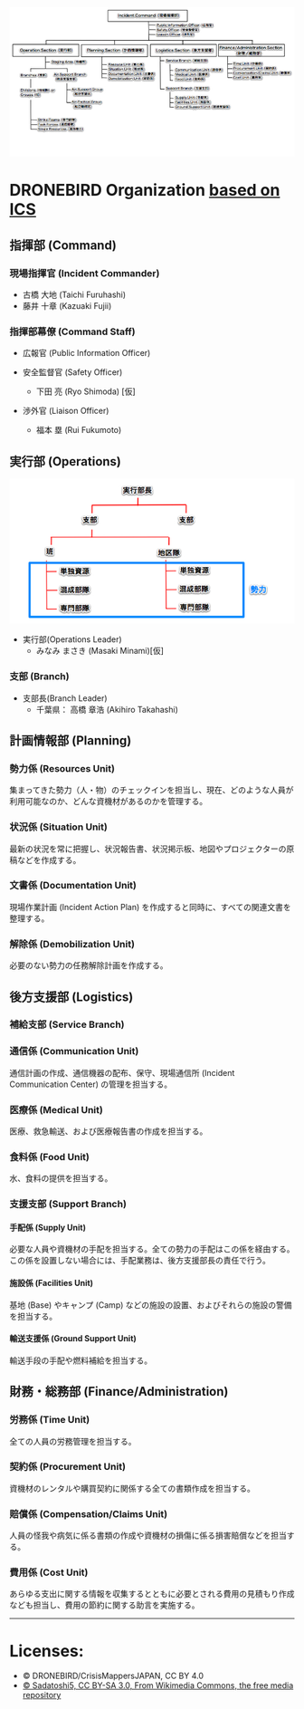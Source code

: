 ![ICS Organization](https://github.com/dronebird/docs4dronebirds/blob/master/organization/ICS_Organization.jpg?raw=true)

# DRONEBIRD Organization [based on ICS](https://ja.wikipedia.org/wiki/インシデント・コマンド・システム) 
## 指揮部 (Command)
### 現場指揮官 (Incident Commander) 
* 古橋 大地 (Taichi Furuhashi)
* 藤井 十章 (Kazuaki Fujii)

### 指揮部幕僚 (Command Staff) 
* 広報官 (Public Information Officer)

* 安全監督官 (Safety Officer)
   * 下田 亮 (Ryo Shimoda) [仮]

* 渉外官 (Liaison Officer)
   * 福本 塁 (Rui Fukumoto)

## 実行部 (Operations)
![ICS Operation.jpg](https://github.com/dronebird/docs4dronebirds/blob/master/organization/ICS_Operation.jpg?raw=true)
* 実行部(Operations Leader) 
   * みなみ まさき (Masaki Minami)[仮]

### 支部 (Branch)
* 支部長(Branch Leader) 
   * 千葉県： 高橋 章浩 (Akihiro Takahashi)


## 計画情報部 (Planning)
### 勢力係 (Resources Unit)
集まってきた勢力（人・物）のチェックインを担当し、現在、どのような人員が利用可能なのか、どんな資機材があるのかを管理する。

### 状況係 (Situation Unit)
最新の状況を常に把握し、状況報告書、状況掲示板、地図やプロジェクターの原稿などを作成する。

### 文書係 (Documentation Unit)
現場作業計画 (Incident Action Plan) を作成すると同時に、すべての関連文書を整理する。

### 解除係 (Demobilization Unit)
必要のない勢力の任務解除計画を作成する。


## 後方支援部 (Logistics)
### 補給支部 (Service Branch)
### 通信係 (Communication Unit)
通信計画の作成、通信機器の配布、保守、現場通信所 (Incident Communication Center) の管理を担当する。

### 医療係 (Medical Unit)
医療、救急輸送、および医療報告書の作成を担当する。

### 食料係 (Food Unit)
水、食料の提供を担当する。　

### 支援支部 (Support Branch)

#### 手配係 (Supply Unit)
必要な人員や資機材の手配を担当する。全ての勢力の手配はこの係を経由する。この係を設置しない場合には、手配業務は、後方支援部長の責任で行う。

#### 施設係 (Facilities Unit)
基地 (Base) やキャンプ (Camp) などの施設の設置、およびそれらの施設の警備を担当する。

#### 輸送支援係 (Ground Support Unit)
輸送手段の手配や燃料補給を担当する。


## 財務・総務部 (Finance/Administration) 
### 労務係 (Time Unit)
全ての人員の労務管理を担当する。

### 契約係 (Procurement Unit)
資機材のレンタルや購買契約に関係する全ての書類作成を担当する。

### 賠償係 (Compensation/Claims Unit)
人員の怪我や病気に係る書類の作成や資機材の損傷に係る損害賠償などを担当する。

### 費用係 (Cost Unit)
あらゆる支出に関する情報を収集するとともに必要とされる費用の見積もり作成なども担当し、費用の節約に関する助言を実施する。

---

# Licenses:
* © DRONEBIRD/CrisisMappersJAPAN, CC BY 4.0
* [© Sadatoshi5, CC BY-SA 3.0, From Wikimedia Commons, the free media repository](https://commons.wikimedia.org/wiki/File:ICS_Organization.jpg)
